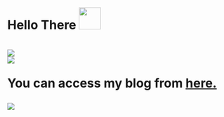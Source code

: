 <h1>Hello There <img src=https://c.tenor.com/mLd_uzMGKREAAAAi/gemoroi-picardia.gif", width="50"><h1>
<img src="https://github-readme-stats.vercel.app/api?username=1do7&theme=synthwave&show_icons=true"><br>
<img src="https://github-readme-stats.vercel.app/api/top-langs/?username=1do7&layout=compact&theme=synthwave"><br>
<pI'm just a guy who likes doing hacking and messing around with tech stuff.</p>
<p>You can access my blog from <a href="http://1do7.github.io/">here.</a></p>
<img src="https://c.tenor.com/G465PtI9pbYAAAAM/critical-ops-we-do-a-little-trolling.gif">
